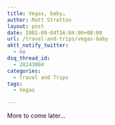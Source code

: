 ```yaml
---
title: Vegas, baby…
author: Matt Stratton
layout: post
date: 2002-09-04T16:04:00+00:00
url: /travel-and-trips/vegas-baby
aktt_notify_twitter:
  - no
dsq_thread_id:
  - 28243004
categories:
  - Travel and Trips
tags:
  - Vegas

---
```

More to come later&#8230;